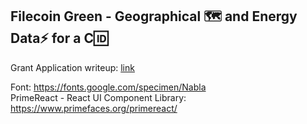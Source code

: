 ## Filecoin Green - Geographical 🗺️ and Energy Data⚡️ for a C🆔
Grant Application writeup: [link](https://docs.google.com/document/d/1kmC79qTU86A8oMZpPCGo2MPd_MCVtoQ8AEebvNw3Unk/edit?usp=sharing)

Font: https://fonts.google.com/specimen/Nabla  
PrimeReact - React UI Component Library: https://www.primefaces.org/primereact/